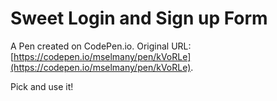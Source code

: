 # Sweet Login and Sign up Form

A Pen created on CodePen.io. Original URL: [https://codepen.io/mselmany/pen/kVoRLe](https://codepen.io/mselmany/pen/kVoRLe).

Pick and use it!